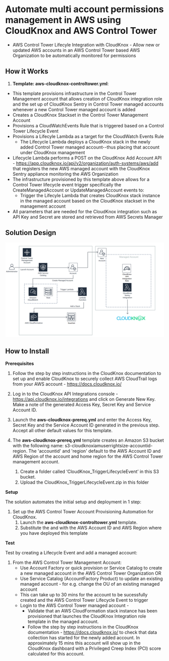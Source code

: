<p align="center">
</p>

# Automate multi account permissions management in AWS using CloudKnox and AWS Control Tower

* AWS Control Tower Lifecyle Integration with CloudKnox - Allow new or updated AWS accounts in an AWS Control Tower based AWS Organization to be automatically monitored for permissions

## How it Works

1. **Template: aws-cloudknox-controltower.yml**:
 * This template provisions infrastructure in the Control Tower Management account that allows creation of CloudKnox integration role and the set up of CloudKnox Sentry in Control Tower managed accounts whenever a new Control Tower managed account is added
 * Creates a CloudKnox Stackset in the Control Tower Management Account 
 * Provisions a CloudWatchEvents Rule that is triggered based on a Control Tower Lifecycle Event
 * Provisions a Lifecyle Lambda as a target for the CloudWatch Events Rule
 	- The Lifecycle Lambda deploys a CloudKnox stack in the newly added Control Tower managed account--thus placing that account under CloudKnox management
  * Lifecycle Lambda performs a POST on the CloudKnox Add Account API  - https://app.cloudknox.io/api/v2/organization/auth-systems/aws/add that registers the new AWS managed account with the CloudKnox Sentry appliance monitoring the AWS Organization
 * The infrastructure provisioned by this template above allows for a Control Tower lifecycle event trigger specifically the CreateManagedAccount or UpdateManagedAccount events to:
	- Trigger the Lifecyle Lambda that creates CloudKnox stack instance in the managed account based on the CloudKnox stackset in the management account
 * All parameters that are needed for the CloudKnox integration such as API Key and Secret are stored and retrieved from AWS Secrets Manager

 

## Solution Design

![](images/arch-diag.png)


## How to Install


**Prerequisites**

1.	Follow the step by step instructions in the CloudKnox documentation to set up and enable CloudKnox to securely collect AWS CloudTrail logs from your AWS account - https://docs.cloudknox.io/

2.	Log in to the CloudKnox API Integrations console - https://api.cloudknox.io/integrations and click on Generate New Key. Make a note of the generated Access Key, Secret Key and Service Account ID.

3.	Launch the **aws-cloudknox-prereq.yml** and enter the Access Key, Secret Key and the Service Account ID generated in the previous step. Accept all other default values for this template.

4.	The **aws-cloudknox-prereq.yml** template creates an Amazon S3 bucket with the following name: s3-cloudknoxiamuserrightsize-accountid-region. The 'accountid' and 'region' default to the AWS Account ID and AWS Region of the account and home region for the AWS Control Tower management account.
	1. Create a folder called ‘CloudKnox_TriggerLifecycleEvent’ in this S3 bucket. 
	2. Upload the CloudKnox_TriggerLifecycleEvent.zip in this folder

**Setup** 

The solution automates the initial setup and deployment in 1 step:

1.	Set up the AWS Control Tower Account Provisioning Automation for CloudKnox.
	1. Launch the **aws-cloudknox-controltower.yml** template.
	2. Substitute the <AccountId> and <Region> with the AWS Account ID and AWS Region where you have deployed this template

**Test** 

Test by creating a Lifecycle Event and add a managed account:

1. From the AWS Control Tower Management Account:
    - Use Account Factory or quick provision or Service Catalog to create a  new managed account in the AWS Control Tower Organization OR
    - Use Service Catalog (AccountFactory Product) to update an existing managed account - for e.g. change the OU of an existing managed account
 	- This can take up to 30 mins for the account to be sucessfully created and the AWS Control Tower Lifecycle Event to trigger
 	- Login to the AWS Control Tower managed account - 
 		- Validate that an AWS CloudFormation stack instance has been provisioned that launches the CloudKnox Integration role template in the managed account. 
 		- Follow the step by step instructions in the CloudKnox documentation - https://docs.cloudknox.io/ to check that data collection has started for the newly added account. In approximately 15 mins this account will show up in the CloudKnox dashboard with a Privileged Creep Index (PCI) score calculated for this account.
 	
